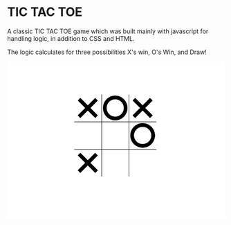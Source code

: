 # TIC TAC TOE 
A classic TIC TAC TOE game which was built mainly with javascript for handling logic, in addition to CSS and HTML.

The logic calculates for three possibilities X's win, O's Win, and Draw! 

![My Image](https://github.com/Shtaiwee1/JS/blob/master/Classic_Tic_Tac_toe/Capture.PNG)



